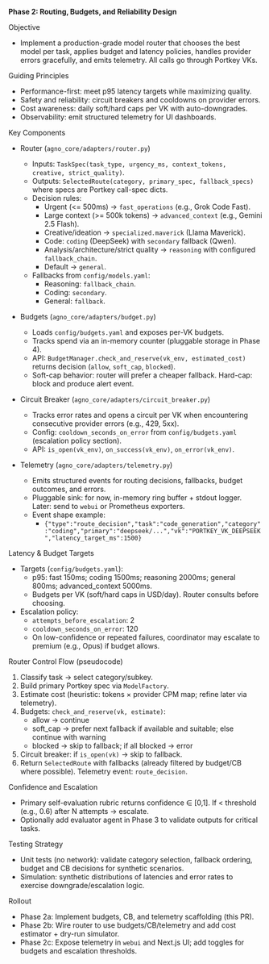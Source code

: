 **Phase 2: Routing, Budgets, and Reliability Design**

Objective
- Implement a production-grade model router that chooses the best model per task, applies budget and latency policies, handles provider errors gracefully, and emits telemetry. All calls go through Portkey VKs.

Guiding Principles
- Performance-first: meet p95 latency targets while maximizing quality.
- Safety and reliability: circuit breakers and cooldowns on provider errors.
- Cost awareness: daily soft/hard caps per VK with auto-downgrades.
- Observability: emit structured telemetry for UI dashboards.

Key Components
- Router (`agno_core/adapters/router.py`)
  - Inputs: `TaskSpec(task_type, urgency_ms, context_tokens, creative, strict_quality)`.
  - Outputs: `SelectedRoute(category, primary_spec, fallback_specs)` where specs are Portkey call-spec dicts.
  - Decision rules:
    - Urgent (<= 500ms) → `fast_operations` (e.g., Grok Code Fast).
    - Large context (>= 500k tokens) → `advanced_context` (e.g., Gemini 2.5 Flash).
    - Creative/ideation → `specialized.maverick` (Llama Maverick).
    - Code: `coding` (DeepSeek) with `secondary` fallback (Qwen).
    - Analysis/architecture/strict quality → `reasoning` with configured `fallback_chain`.
    - Default → `general`.
  - Fallbacks from `config/models.yaml`:
    - Reasoning: `fallback_chain`.
    - Coding: `secondary`.
    - General: `fallback`.

- Budgets (`agno_core/adapters/budget.py`)
  - Loads `config/budgets.yaml` and exposes per-VK budgets.
  - Tracks spend via an in-memory counter (pluggable storage in Phase 4).
  - API: `BudgetManager.check_and_reserve(vk_env, estimated_cost)` returns decision (`allow`, `soft_cap`, `blocked`).
  - Soft-cap behavior: router will prefer a cheaper fallback. Hard-cap: block and produce alert event.

- Circuit Breaker (`agno_core/adapters/circuit_breaker.py`)
  - Tracks error rates and opens a circuit per VK when encountering consecutive provider errors (e.g., 429, 5xx).
  - Config: `cooldown_seconds_on_error` from `config/budgets.yaml` (escalation policy section).
  - API: `is_open(vk_env)`, `on_success(vk_env)`, `on_error(vk_env)`.

- Telemetry (`agno_core/adapters/telemetry.py`)
  - Emits structured events for routing decisions, fallbacks, budget outcomes, and errors.
  - Pluggable sink: for now, in-memory ring buffer + stdout logger. Later: send to `webui` or Prometheus exporters.
  - Event shape example:
    - `{"type":"route_decision","task":"code_generation","category":"coding","primary":"deepseek/...","vk":"PORTKEY_VK_DEEPSEEK","latency_target_ms":1500}`

Latency & Budget Targets
- Targets (`config/budgets.yaml`):
  - p95: fast 150ms; coding 1500ms; reasoning 2000ms; general 800ms; advanced_context 5000ms.
  - Budgets per VK (soft/hard caps in USD/day). Router consults before choosing.
- Escalation policy:
  - `attempts_before_escalation`: 2
  - `cooldown_seconds_on_error`: 120
  - On low-confidence or repeated failures, coordinator may escalate to premium (e.g., Opus) if budget allows.

Router Control Flow (pseudocode)
1. Classify task → select category/subkey.
2. Build primary Portkey spec via `ModelFactory`.
3. Estimate cost (heuristic: tokens × provider CPM map; refine later via telemetry).
4. Budgets: `check_and_reserve(vk, estimate)`:
   - allow → continue
   - soft_cap → prefer next fallback if available and suitable; else continue with warning
   - blocked → skip to fallback; if all blocked → error
5. Circuit breaker: if `is_open(vk)` → skip to fallback.
6. Return `SelectedRoute` with fallbacks (already filtered by budget/CB where possible). Telemetry event: `route_decision`.

Confidence and Escalation
- Primary self-evaluation rubric returns confidence ∈ [0,1]. If < threshold (e.g., 0.6) after N attempts → escalate.
- Optionally add evaluator agent in Phase 3 to validate outputs for critical tasks.

Testing Strategy
- Unit tests (no network): validate category selection, fallback ordering, budget and CB decisions for synthetic scenarios.
- Simulation: synthetic distributions of latencies and error rates to exercise downgrade/escalation logic.

Rollout
- Phase 2a: Implement budgets, CB, and telemetry scaffolding (this PR).
- Phase 2b: Wire router to use budgets/CB/telemetry and add cost estimator + dry-run simulator.
- Phase 2c: Expose telemetry in `webui` and Next.js UI; add toggles for budgets and escalation thresholds.

